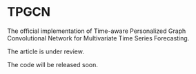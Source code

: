 # TPGCN
The official implementation of Time-aware Personalized Graph Convolutional Network for Multivariate Time Series Forecasting.

The article is under review. 

The code will be released soon.

